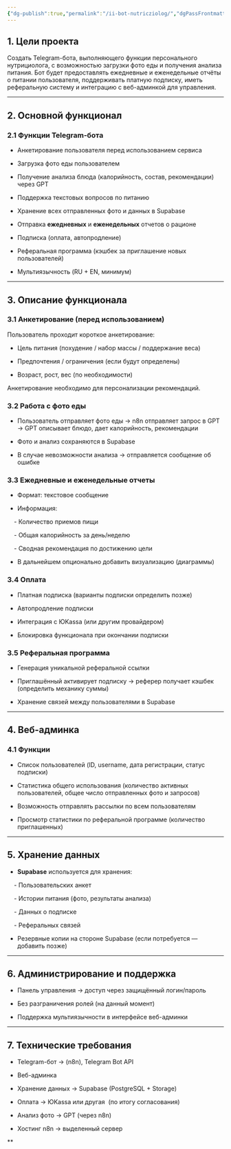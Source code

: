```yaml
---
{"dg-publish":true,"permalink":"/ii-bot-nutricziolog/","dgPassFrontmatter":true,"created":"2025-06-23T20:41:26.655+08:00","updated":"2025-06-23T20:43:01.362+08:00"}
---
```




## 1. Цели проекта

  

Создать Telegram-бота, выполняющего функции персонального нутрициолога, с возможностью загрузки фото еды и получения анализа питания. Бот будет предоставлять ежедневные и еженедельные отчёты о питании пользователя, поддерживать платную подписку, иметь реферальную систему и интеграцию с веб-админкой для управления.

  

---

  

## 2. Основной функционал

  

### 2.1 Функции Telegram-бота

  

- Анкетирование пользователя перед использованием сервиса

- Загрузка фото еды пользователем

- Получение анализа блюда (калорийность, состав, рекомендации) через GPT

- Поддержка текстовых вопросов по питанию

- Хранение всех отправленных фото и данных в Supabase

- Отправка **ежедневных** и **еженедельных** отчетов о рационе

- Подписка (оплата, автопродление)

- Реферальная программа (кэшбек за приглашение новых пользователей)

- Мультиязычность (RU + EN, минимум)

  

---

  

## 3. Описание функционала

  

### 3.1 Анкетирование (перед использованием)

  

Пользователь проходит короткое анкетирование:

  

- Цель питания (похудение / набор массы / поддержание веса)

- Предпочтения / ограничения (если будут определены)

- Возраст, рост, вес (по необходимости)

  

Анкетирование необходимо для персонализации рекомендаций.

  

### 3.2 Работа с фото еды

  

- Пользователь отправляет фото еды → n8n отправляет запрос в GPT → GPT описывает блюдо, дает калорийность, рекомендации

- Фото и анализ сохраняются в Supabase

- В случае невозможности анализа → отправляется сообщение об ошибке

  

### 3.3 Ежедневные и еженедельные отчеты

  

- Формат: текстовое сообщение

- Информация:

    - Количество приемов пищи

    - Общая калорийность за день/неделю

    - Сводная рекомендация по достижению цели

- В дальнейшем опционально добавить визуализацию (диаграммы)

  

### 3.4 Оплата

  

- Платная подписка (варианты подписки определить позже)

- Автопродление подписки

- Интеграция с ЮKassa (или другим провайдером)

- Блокировка функционала при окончании подписки

  

### 3.5 Реферальная программа

  

- Генерация уникальной реферальной ссылки

- Приглашённый активирует подписку → реферер получает кэшбек (определить механику суммы)

- Хранение связей между пользователями в Supabase

  

---

  

## 4. Веб-админка

  

### 4.1 Функции

  

- Список пользователей (ID, username, дата регистрации, статус подписки)

- Статистика общего использования (количество активных пользователей, общее число отправленных фото и запросов)

- Возможность отправлять рассылки по всем пользователям

- Просмотр статистики по реферальной программе (количество приглашенных)

  

---

  

## 5. Хранение данных

  

- **Supabase** используется для хранения:

    - Пользовательских анкет

    - Истории питания (фото, результаты анализа)

    - Данных о подписке

    - Реферальных связей

- Резервные копии на стороне Supabase (если потребуется — добавить позже)

  

---

  

## 6. Администрирование и поддержка

  

- Панель управления → доступ через защищённый логин/пароль

- Без разграничения ролей (на данный момент)

- Поддержка мультиязычности в интерфейсе веб-админки

  

---

  

## 7. Технические требования

  

- Telegram-бот → (n8n), Telegram Bot API

- Веб-админка  

- Хранение данных → Supabase (PostgreSQL + Storage)

- Оплата → ЮKassa или другая  (по итогу согласования)

- Анализ фото → GPT (через n8n)

- Хостинг n8n → выделенный сервер

  
**